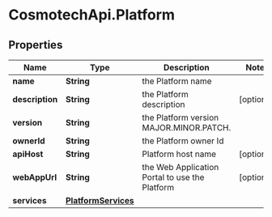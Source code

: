 # CosmotechApi.Platform

## Properties

Name | Type | Description | Notes
------------ | ------------- | ------------- | -------------
**name** | **String** | the Platform name | 
**description** | **String** | the Platform description | [optional] 
**version** | **String** | the Platform version MAJOR.MINOR.PATCH. | 
**ownerId** | **String** | the Platform owner Id | 
**apiHost** | **String** | Platform host name | [optional] 
**webAppUrl** | **String** | the Web Application Portal to use the Platform | [optional] 
**services** | [**PlatformServices**](PlatformServices.md) |  | 


